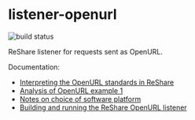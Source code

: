 # listener-openurl

![build status](https://travis-ci.org/openlibraryenvironment/listener-openurl.svg?branch=master)

ReShare listener for requests sent as OpenURL.

Documentation:

* [Interpreting the OpenURL standards in ReShare](doc/interpreting-OpenURL.md)
* [Analysis of OpenURL example 1](examples/example1-analysis.md)
* [Notes on choice of software platform](doc/platform-notes.md)
* [Building and running the ReShare OpenURL listener](doc/invocation.md)

